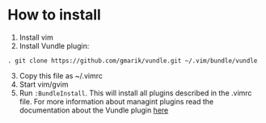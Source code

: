 # How to install
1. Install vim
2. Install Vundle plugin:
```
. git clone https://github.com/gmarik/vundle.git ~/.vim/bundle/vundle
```
3. Copy this file as ~/.vimrc
4. Start vim/gvim
5. Run ```:BundleInstall```. This will install all plugins described in the .vimrc file. For more information about managint plugins read the documentation about the Vundle plugin [here](https://github.com/gmarik/vundle)
